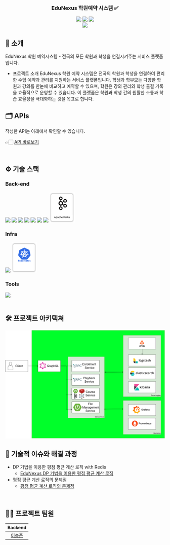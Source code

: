 <div align="center">

<!-- logo -->

### EduNexus 학원예약 시스템 ✅

[<img src="https://img.shields.io/badge/-readme.md-important?style=flat&logo=google-chrome&logoColor=white" />]() [<img src="https://img.shields.io/badge/-tech blog-blue?style=flat&logo=google-chrome&logoColor=white" />]() [<img src="https://img.shields.io/badge/release-v0.1.0-yellow?style=flat&logo=google-chrome&logoColor=white" />]() 
<br/> [<img src="https://img.shields.io/badge/프로젝트 기간-2024.12.3~-green?style=flat&logo=&logoColor=white" />]()

</div> 

## 📝 소개
EduNexus 학원 예약시스템 - 전국의 모든 학원과 학생을 연결시켜주는 서비스 플랫폼입니다.

- 프로젝트 소개
EduNexus 학원 예약 시스템은 전국의 학원과 학생을 연결하여 편리한 수업 예약과 관리를 지원하는 서비스 플랫폼입니다. 학생과 학부모는 다양한 학원과 강의를 한눈에 비교하고 예약할 수 있으며, 학원은 강의 관리와 학생 출결 기록을 효율적으로 운영할 수 있습니다. 이 플랫폼은 학원과 학생 간의 원활한 소통과 학습 효율성을 극대화하는 것을 목표로 합니다.

## 🗂️ APIs
작성한 API는 아래에서 확인할 수 있습니다.

👉🏻 [API 바로보기](/backend/APIs.md)


<br />

## ⚙ 기술 스택

### Back-end
<div>
<img src="https://github.com/yewon-Noh/readme-template/blob/main/skills/Java.png?raw=true" width="80">
<img src="https://github.com/yewon-Noh/readme-template/blob/main/skills/SpringBoot.png?raw=true" width="80">
<img src="https://github.com/yewon-Noh/readme-template/blob/main/skills/Qeurydsl.png?raw=true" width="80">
<img src="https://github.com/yewon-Noh/readme-template/blob/main/skills/SpringDataJPA.png?raw=true" width="80">
<img src="https://github.com/yewon-Noh/readme-template/blob/main/skills/Mysql.png?raw=true" width="80">
<img src="https://github.com/yewon-Noh/readme-template/blob/main/skills/Redis.png?raw=true" width="80">
<img src="https://github.com/yewon-Noh/readme-template/blob/main/skills/Swagger.png?raw=true" width="80">
<img src="https://github.com/zbnerd/edunexus/blob/master/docs/skill/kafka.png?raw=true" width="80">
</div>

### Infra
<div>
<img src="https://github.com/yewon-Noh/readme-template/blob/main/skills/Docker.png?raw=true" width="80">
<img src="https://github.com/zbnerd/edunexus/blob/master/docs/skill/k8s.drawio.png?raw=true" width="80">
</div>

### Tools
<div>
<img src="https://github.com/yewon-Noh/readme-template/blob/main/skills/Github.png?raw=true" width="80">
</div>

<br />

## 🛠️ 프로젝트 아키텍쳐
<img src="https://github.com/zbnerd/edunexus/blob/master/docs/project_architecture.png">



<br />

## 🤔 기술적 이슈와 해결 과정
- DP 기법을 이용한 평점 평균 계산 로직 with Redis
  - [EduNexus DP 기법을 이용한 평점 평균 계산 로직](https://velog.io/@mps86/EduNexus-DP-%EA%B8%B0%EB%B2%95%EC%9D%84-%EC%9D%B4%EC%9A%A9%ED%95%9C-Course-%ED%8F%89%EA%B7%A0-%ED%8F%89%EC%A0%90-%EA%B3%84%EC%82%B0-%EB%A1%9C%EC%A7%81)
- 평점 평균 계산 로직의 문제점
  - [평점 평균 계산 로직의 문제점](https://velog.io/@mps86/CourseRating-%ED%98%84-%EC%8B%9C%EC%8A%A4%ED%85%9C%EC%9D%98-%EB%AC%B8%EC%A0%9C%EC%A0%90)
<br />

## 💁‍♂️ 프로젝트 팀원
|Backend|
|:---:|
|[이승준](https://github.com/zbnerd)|
